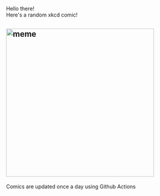 Hello there! <br>Here's a random xkcd comic!<br>
## <img src="https://imgs.xkcd.com/comics/artifacts.png" alt="meme" width="400"/><br>
Comics are updated once a day using Github Actions